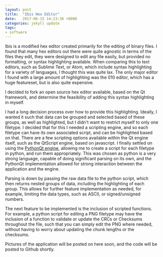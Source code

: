 ```yaml
---
layout: post
title:  "Ibis Hex Editor"
date:   2017-06-15 14:23:36 +0800
categories: jekyll update
tags:
- software
---
```

<link rel="stylesheet" href="{{base_url}}/css/main.css">
Ibis is a modified hex editor created primarily for the editing of binary files.
I found that many hex editors out there were quite agnostic in terms of the files they edit, they were designed to edit any file easily, but provided no formatting, or syntax highlighting available. When comparing this to text editors, such as Sublime Text, or Atom, which include syntax highlighting for a variety of languages, I thought this was quite lax. The only major editor I found with a large amount of highlighting was the 010 editor, which has a huge featureset, but is also quite expensive. 

I decided to fork an open source hex editor available, based on the Qt framework, and determine the feasibility of adding this syntax highlighting in myself.

I had a long decision process over how to provide this highlighting. Ideally, I wanted it such that data can be grouped and selected based of these groups, as well as highlighted, but I didn't want to restrict myself to only one filetype. I decided that for this I needed a scripting engine, and so each filetype can have its own associated script, and can be highlighted based on that. There are a few scripting options available within the Qt engine itself, such as the QtScript engine, based on javascript. I finally settled on using the [PythonQt engine](http://pythonqt.sourceforge.net/index.html), allowing me to create a script for each filetype in python, and run them appropriately. This was chosen as python is a very strong language, capable of doing significant parsing on its own, and the PythonQt implementation allowed for strong interaction between the application and the engine.

Parsing is down by passing the raw data file to the python script, which then returns nested groups of data, including the highlighting of each group. This allows for further feature implementation as needed, for example, limiting the data types, such as ASCII, or signed/unsigned numbers. 

The next feature to be implemented is the inclusion of scripted functions. For example, a python script for editing a PNG filetype may have the inclusion of a function to validate or update the CRCs or Checksums throughout the file, such that you can simply edit the PNG where needed, without having to worry about updating the chunk lengths or the checksums.

Pictures of the application will be posted on here soon, and the code will be posted to Github shortly.

